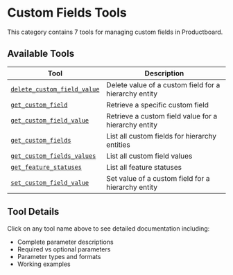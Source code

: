 # Custom Fields Tools

This category contains 7 tools for managing custom fields in Productboard.

## Available Tools

| Tool | Description |
|------|-------------|
| [`delete_custom_field_value`](./delete_custom_field_value.md) | Delete value of a custom field for a hierarchy entity |
| [`get_custom_field`](./get_custom_field.md) | Retrieve a specific custom field |
| [`get_custom_field_value`](./get_custom_field_value.md) | Retrieve a custom field value for a hierarchy entity |
| [`get_custom_fields`](./get_custom_fields.md) | List all custom fields for hierarchy entities |
| [`get_custom_fields_values`](./get_custom_fields_values.md) | List all custom field values |
| [`get_feature_statuses`](./get_feature_statuses.md) | List all feature statuses |
| [`set_custom_field_value`](./set_custom_field_value.md) | Set value of a custom field for a hierarchy entity |

## Tool Details

Click on any tool name above to see detailed documentation including:
- Complete parameter descriptions
- Required vs optional parameters
- Parameter types and formats
- Working examples
